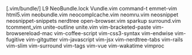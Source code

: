 [.vim/bundle/]
L9
NeoBundle.lock
Vundle.vim
command-t
emmet-vim
html5.vim
neobundle.vim
neocomplcache.vim
neomru.vim
neosnippet
neosnippet-snippets
nerdtree
open-browser.vim
sparkup
surround.vim
tcomment_vim
unite-outline
unite.vim
vim-bracketed-paste
vim-browsereload-mac
vim-coffee-script
vim-css3-syntax
vim-endwise
vim-fugitive
vim-gitgutter
vim-javascript
vim-jsx
vim-nerdtree-tabs
vim-rails
vim-slim
vim-surround
vim-tags
vim-vue
vim-wakatime
vimproc

